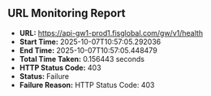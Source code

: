 ## URL Monitoring Report

- **URL:** https://api-gw1-prod1.fisglobal.com/gw/v1/health
- **Start Time:** 2025-10-07T10:57:05.292036
- **End Time:** 2025-10-07T10:57:05.448479
- **Total Time Taken:** 0.156443 seconds
- **HTTP Status Code:** 403
- **Status:** Failure
- **Failure Reason:** HTTP Status Code: 403
